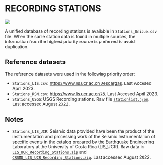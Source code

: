 # RECORDING STATIONS

![](recording_stations.png)

A unified database of recording stations is available in `Stations_Unique.csv` file.
When the same station data is found in multiple sources, the information from the highest priority source is preferred to avoid duplication.


## Reference datasets

The reference datasets were used in the following priority order:
- `Stations_LIS.csv`: https://www.lis.ucr.ac.cr/Descargas. Last Accesed April 2023. 
- `Stations_RSN.csv`: https://www.lis.ucr.ac.cr/75. Last Accesed April 2023.  
- `Stations_USGS`: USGS Recording stations. Raw file [`stationlist.json`](https://earthquake.usgs.gov/product/shakemap/usp0004qpg/atlas/1594166521404/download/stationlist.json). Last accessed August 2022.


## Notes
- `Stations_LIS_UCR`: Seismic data provided have been the product of the instrumentation and processing work of the Seismic Instrumentation of specific events in the catalog prepared by the Earthquake Engineering Laboratory at the University of Costa Rica (LIS_UCR). Raw data in [`LIS_UCR_Recording_Stations.zip`](https://www.lis.ucr.ac.cr/Descargas) and [`CRSMD_LIS_UCR_Recording_Stations.zip`](https://www.crsmd.lis.ucr.ac.cr/index.php?id=BD&pagina=51#). Last accessed August 2022.
 
